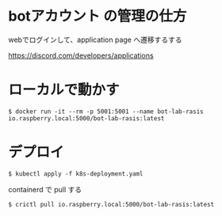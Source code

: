 
# botアカウント の管理の仕方

webでログインして、application page へ遷移するする

https://discord.com/developers/applications


# ローカルで動かす

```
$ docker run -it --rm -p 5001:5001 --name bot-lab-rasis io.raspberry.local:5000/bot-lab-rasis:latest
```

# デプロイ

```
$ kubectl apply -f k8s-deployment.yaml
```


containerd で pull する

```
$ crictl pull io.raspberry.local:5000/bot-lab-rasis:latest
```